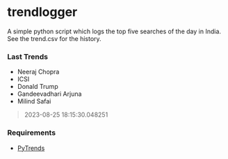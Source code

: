 # trendlogger
A simple python script which logs the top five searches of the day in India.<br>See the trend.csv for the history.<br>

<!-- Last Trends -->
### Last Trends
* Neeraj Chopra
* ICSI
* Donald Trump
* Gandeevadhari Arjuna
* Milind Safai
> 2023-08-25 18:15:30.048251

<!-- Requirements -->
### Requirements
* [PyTrends](https://github.com/dreyco676/pytrends)
